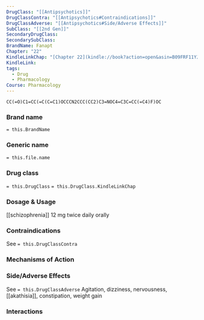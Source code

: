```yaml
---
DrugClass: "[[Antipsychotics]]"
DrugClassContra: "[[Antipsychotics#Contraindications]]"
DrugClassAdverse: "[[Antipsychotics#Side/Adverse Effects]]"
SubClass: "[[2nd Gen]]"
SecondaryDrugClass: 
SecondarySubClass: 
BrandName: Fanapt
Chapter: "22"
KindleLinkChap: "[Chapter 22](kindle://book?action=open&asin=B09FRF11YJ&location=11697)"
KindleLink: 
tags:
  - Drug
  - Pharmacology
Course: Pharmacology
---
```

```smiles
CC(=O)C1=CC(=C(C=C1)OCCCN2CCC(CC2)C3=NOC4=C3C=CC(=C4)F)OC
```

### Brand name
`= this.BrandName`
### Generic name
`= this.file.name`
### Drug class 
`= this.DrugClass`
	`= this.DrugClass.KindleLinkChap`

### Dosage & Usage
[[schizophrenia]] 
12 mg twice daily orally
### Contraindications
See `= this.DrugClassContra`

### Mechanisms of Action

### Side/Adverse Effects
See `= this.DrugClassAdverse`
Agitation, dizziness, nervousness, [[akathisia]], constipation, weight gain

### Interactions
